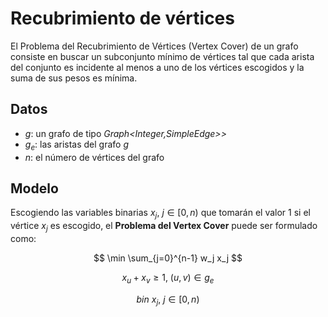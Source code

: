 # Recubrimiento de vértices

El Problema del Recubrimiento de Vértices (Vertex Cover) de un grafo consiste en buscar un subconjunto mínimo de vértices tal que cada arista del conjunto es incidente al menos a uno de los vértices escogidos y la suma de sus pesos es mínima. 

## Datos

 - $g$: un grafo de tipo _Graph\<Integer,SimpleEdge\>\>_
 - $g_e$: las aristas del grafo $g$
 - $n$: el número de vértices del grafo

## Modelo 

Escogiendo las variables binarias $x_j,\ j\in [0,n)$ que tomarán el valor 1 si el vértice $x_j$ es escogido, el __Problema del Vertex Cover__ puede ser formulado como:

$$ \min \sum_{j=0}^{n-1} w_j x_j $$

$$ x_u+x_v \geq 1,\ (u,v)\in g_e $$

$$ bin\ x_j,\  j\in [0,n) $$


